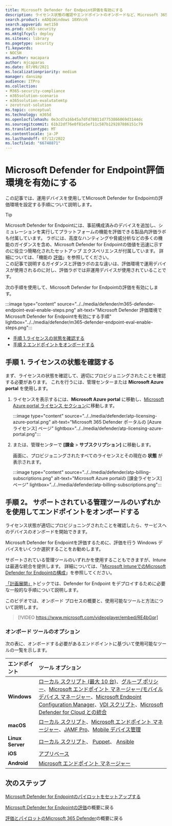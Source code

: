 ```yaml
---
title: Microsoft Defender for Endpoint評価を有効にする
description: ライセンス状態の確認やエンドポイントのオンボードなど、Microsoft 365 Defender試用版ラボまたはパイロット環境を有効にする
search.product: eADQiWindows 10XVcnh
search.appverid: met150
ms.prod: m365-security
ms.mktglfcycl: deploy
ms.sitesec: library
ms.pagetype: security
f1.keywords:
- NOCSH
ms.author: macapara
author: mjcaparas
ms.date: 07/09/2021
ms.localizationpriority: medium
manager: dansimp
audience: ITPro
ms.collection:
- M365-security-compliance
- m365solution-scenario
- m365solution-evalutatemtp
- zerotrust-solution
ms.topic: conceptual
ms.technology: m365d
ms.openlocfilehash: 0e3cd7a16b45a7dfd78011d7753866069d3144dc
ms.sourcegitcommit: 61b22df76e0f81e5ef11c587b129287886151c79
ms.translationtype: MT
ms.contentlocale: ja-JP
ms.lasthandoff: 07/12/2022
ms.locfileid: "66748871"
---
```

# <a name="enable-microsoft-defender-for-endpoint-evaluation-environment"></a>Microsoft Defender for Endpoint評価環境を有効にする


この記事では、運用デバイスを使用してMicrosoft Defender for Endpointの評価環境を設定する手順について説明します。 


> [!TIP]
> Microsoft Defender for Endpointには、事前構成済みのデバイスを追加し、シミュレーションを実行してプラットフォームの機能を評価できる製品内評価ラボも付属しています。 ラボには、高度なハンティングや脅威分析などの多くの機能のガイダンスを含め、Microsoft Defender for Endpointの価値を迅速に示すのに役立つ簡略化されたセットアップ エクスペリエンスが付属しています。 詳細については、「機能の [評価](../defender-endpoint/evaluation-lab.md)」を参照してください。 <br> この記事で説明するガイダンスと評価ラボの主な違いは、評価環境で運用デバイスが使用されるのに対し、評価ラボでは非運用デバイスが使用されていることです。 

次の手順を使用して、Microsoft Defender for Endpointの評価を有効にします。

:::image type="content" source="../../media/defender/m365-defender-endpoint-eval-enable-steps.png" alt-text="Microsoft Defender 評価環境でMicrosoft Defender for Endpointを有効にする手順" lightbox="../../media/defender/m365-defender-endpoint-eval-enable-steps.png":::

- [手順 1.ライセンスの状態を確認する](#step-1-check-license-state)
- [手順 2.エンドポイントをオンボードする](#step-2-onboard-endpoints-using-any-of-the-supported-management-tools)


## <a name="step-1-check-license-state"></a>手順 1. ライセンスの状態を確認する

まず、ライセンスの状態を確認して、適切にプロビジョニングされたことを確認する必要があります。 これを行うには、管理センターまたは **Microsoft Azure portal** を使用します。


1. ライセンスを表示するには、**Microsoft Azure portal** に移動し、[Microsoft Azure portal ライセンス セクション](https://portal.azure.com/#blade/Microsoft_AAD_IAM/LicensesMenuBlade/Products)に移動します。

   :::image type="content" source="../../media/defender/atp-licensing-azure-portal.png" alt-text="Microsoft 365 Defender ポータルの [Azure ライセンス] ページ" lightbox="../../media/defender/atp-licensing-azure-portal.png":::

1. または、管理センターで **[課金** > **サブスクリプション]** に移動します。

    画面に、プロビジョニングされたすべてのライセンスとその現在の **状態** が表示されます。

    :::image type="content" source="../../media/defender/atp-billing-subscriptions.png" alt-text="Microsoft Azure portalの [課金ライセンス] ページ" lightbox="../../media/defender/atp-billing-subscriptions.png":::
    

## <a name="step-2-onboard-endpoints-using-any-of-the-supported-management-tools"></a>手順 2。 サポートされている管理ツールのいずれかを使用してエンドポイントをオンボードする

ライセンス状態が適切にプロビジョニングされたことを確認したら、サービスへのデバイスのオンボードを開始できます。 

Microsoft Defender for Endpointを評価するために、評価を行う Windows デバイスをいくつか選択することをお勧めします。

サポートされている管理ツールのいずれかを使用することもできますが、Intuneは最適な統合を提供します。 詳細については、「[Microsoft IntuneでのMicrosoft Defender for Endpointの構成](/mem/intune/protect/advanced-threat-protection-configure#enable-microsoft-defender-for-endpoint-in-intune)」を参照してください。

[「計画展開」](../defender-endpoint/deployment-strategy.md)トピックでは、Defender for Endpoint をデプロイするために必要な一般的な手順について説明します。  

このビデオでは、オンボード プロセスの概要と、使用可能なツールと方法について説明します。

> [!VIDEO https://www.microsoft.com/videoplayer/embed/RE4bGqr]

### <a name="onboarding-tool-options"></a>オンボード ツールのオプション

次の表に、オンボードする必要があるエンドポイントに基づいて使用可能なツールの一覧を示します。

エンドポイント | ツール オプション
:---|:---
**Windows** | [ローカル スクリプト (最大 10 台)](../defender-endpoint/configure-endpoints-script.md)、[グループ ポリシー](../defender-endpoint/configure-endpoints-gp.md)、[Microsoft エンドポイント マネージャー/モバイル デバイス マネージャー](../defender-endpoint/configure-endpoints-mdm.md)、[Microsoft Endpoint Configuration Manager](../defender-endpoint/configure-endpoints-sccm.md)、[VDI スクリプト](../defender-endpoint/configure-endpoints-vdi.md)、[Microsoft Defender for Cloud との統合](../defender-endpoint/configure-server-endpoints.md#integration-with-microsoft-defender-for-cloud)
**macOS** | [ローカル スクリプト](../defender-endpoint/mac-install-manually.md)、[Microsoft エンドポイント マネージャー](../defender-endpoint/mac-install-with-intune.md)、[JAMF Pro](../defender-endpoint/mac-install-with-jamf.md)、[Mobile デバイス管理](../defender-endpoint/mac-install-with-other-mdm.md)
**Linux Server** | [ローカル スクリプト](../defender-endpoint/linux-install-manually.md)、  [Puppet](../defender-endpoint/linux-install-with-puppet.md)、  [Ansible](../defender-endpoint/linux-install-with-ansible.md)
**iOS** | [アプリベース](../defender-endpoint/ios-install.md)
**Android** | [Microsoft エンドポイント マネージャー](../defender-endpoint/android-intune.md)



## <a name="next-step"></a>次のステップ
[Microsoft Defender for Endpointのパイロットをセットアップする](eval-defender-endpoint-pilot.md)
 
[Microsoft Defender for Endpointの評価](eval-defender-endpoint-overview.md)の概要に戻る

[評価とパイロットのMicrosoft 365 Defender](eval-overview.md)の概要に戻る
